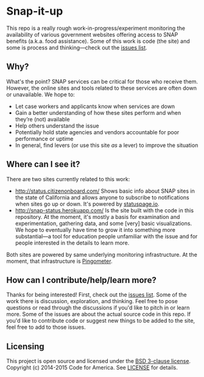 # Snap-it-up

This repo is a really rough work-in-progress/experiment monitoring the availability of various government websites offering access to SNAP benefits (a.k.a. food assistance). Some of this work is code (the site) and some is process and thinking—check out the [issues list](https://github.com/codeforamerica/snap-it-up/issues).

## Why?

What's the point? SNAP services can be critical for those who receive them. However, the online sites and tools related to these services are often down or unavailable. We hope to:

- Let case workers and applicants know when services are down
- Gain a better understanding of how these sites perform and when they’re (not) available
- Help others understand the issue
- Potentially hold state agencies and vendors accountable for poor performance or uptime
- In general, find levers (or use this site *as* a lever) to improve the situation

## Where can I see it?

There are two sites currently related to this work:

- http://status.citizenonboard.com/ Shows basic info about SNAP sites in the state of California and allows anyone to subscribe to notifications when sites go up or down. It's powered by [statuspage.io](https://www.statuspage.io).
- http://snap-status.herokuapp.com/ Is the site built with the code in this repository. At the moment, it's mostly a basis for examination and experimentation, gathering data, and some [very] basic visualizations. We hope to eventually have time to grow it into something more substantial—a tool for education people unfamiliar with the issue and for people interested in the details to learn more.

Both sites are powered by same underlying monitoring infrastructure. At the moment, that infrastructure is [Pingometer](http://pingometer.com).

## How can I contribute/help/learn more?

Thanks for being interested! First, check out the [issues list](https://github.com/codeforamerica/snap-it-up/issues). Some of the work there is discussion, exploration, and thinking. Feel free to pose questions or read through the discussions if you'd like to pitch in or learn more. Some of the issues are about the actual source code in this repo. If you'd like to contribute code or suggest new things to be added to the site, feel free to add to those issues.

## Licensing

This project is open source and licensed under the [BSD 3-clause license][LICENSE].
Copyright (c) 2014-2015 Code for America. See [LICENSE][] for details.

[LICENSE]: https://github.com/codeforamerica/snap-it-up/blob/master/LICENSE
